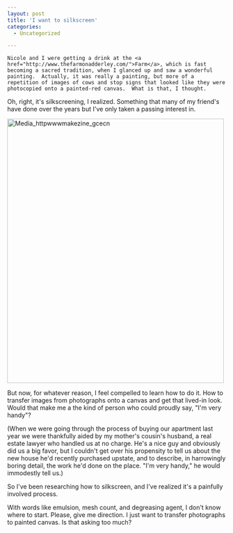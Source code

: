 ```yaml
---
layout: post
title: 'I want to silkscreen'
categories:
  - Uncategorized

---
```



    Nicole and I were getting a drink at the <a href="http://www.thefarmonadderley.com/">Farm</a>, which is fast becoming a sacred tradition, when I glanced up and saw a wonderful painting.  Actually, it was really a painting, but more of a repetition of images of cows and stop signs that looked like they were photocopied onto a painted-red canvas.  What is that, I thought.

Oh, right, it's silkscreening, I realized.  Something that many of my friend's have done over the years but I've only taken a passing interest in.

<div class='p_embed p_image_embed'>
<img alt="Media_httpwwwmakezine_gcecn" height="607" src="http://levjoydotcom3.files.wordpress.com/2007/11/media_httpwwwmakezine_gcecn.jpg?w=246" width="498" />
</div>


But now, for whatever reason, I feel compelled to learn how to do it.  How to transfer images from photographs onto a canvas and get that lived-in look.  Would that make me a the kind of person who could proudly say, "I'm very handy"?

(When we were going through the process of buying our apartment last year we were thankfully aided by my mother's cousin's husband, a real estate lawyer who handled us at no charge.  He's a nice guy and obviously did us a big favor, but I couldn't get over his propensity to tell us about the new house he'd recently purchased upstate, and to describe, in harrowingly boring detail, the work he'd done on the place.  "I'm very handy," he would immodestly tell us.)

So I've been researching how to silkscreen, and I've realized it's a painfully involved process.

With words like emulsion, mesh count, and degreasing agent, I don't know where to start.  Please, give me direction.  I just want to transfer photographs to painted canvas.  Is that asking too much?
  
